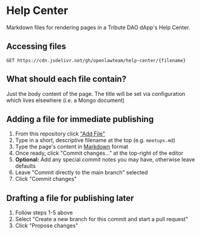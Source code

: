 # Help Center

Markdown files for rendering pages in a Tribute DAO dApp's Help Center.

## Accessing files

```
GET https://cdn.jsdelivr.net/gh/openlawteam/help-center/{filename}
```

## What should each file contain?

Just the body content of the page. The title will be set via configuration which lives elsewhere (i.e. a Mongo document)

## Adding a file for immediate publishing

1. From this repository click ["Add File"](https://github.com/openlawteam/help-center/new/main)
2. Type in a short, descriptive filename at the top (e.g. `meetups.md`)
3. Type the page's content in [Markdown](https://www.markdownguide.org/cheat-sheet) format
4. Once ready, click "Commit changes..." at the top-right of the editor
5. **Optional:** Add any special commit notes you may have, otherwise leave defaults
6. Leave "Commit directly to the main branch" selected
7. Click "Commit changes"

## Drafting a file for publishing later

1. Follow steps 1-5 above
2. Select "Create a new branch for this commit and start a pull request"
3. Click "Propose changes"

